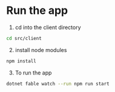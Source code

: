 # Run the app

1. cd into the client directory 
```bash 
cd src/client 
```
2. install node modules 
```bash 
npm install
```
3. To run the app
```bash
dotnet fable watch --run npm run start
```
